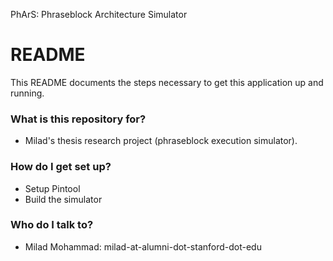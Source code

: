 PhArS: Phraseblock Architecture Simulator

# README #

This README documents the steps necessary to get this application up and running.

### What is this repository for? ###

* Milad's thesis research project (phraseblock execution simulator).

### How do I get set up? ###

* Setup Pintool
* Build the simulator

### Who do I talk to? ###

* Milad Mohammad: milad-at-alumni-dot-stanford-dot-edu

